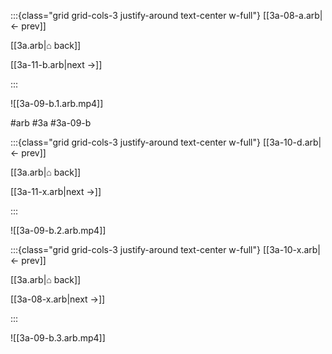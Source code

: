 :::{class="grid grid-cols-3 justify-around text-center w-full"}
[[3a-08-a.arb|← prev]]

[[3a.arb|⌂ back]]

[[3a-11-b.arb|next →]]

:::

![[3a-09-b.1.arb.mp4]]

#arb #3a #3a-09-b

:::{class="grid grid-cols-3 justify-around text-center w-full"}
[[3a-10-d.arb|← prev]]

[[3a.arb|⌂ back]]

[[3a-11-x.arb|next →]]

:::

![[3a-09-b.2.arb.mp4]]

:::{class="grid grid-cols-3 justify-around text-center w-full"}
[[3a-10-x.arb|← prev]]

[[3a.arb|⌂ back]]

[[3a-08-x.arb|next →]]

:::

![[3a-09-b.3.arb.mp4]]

